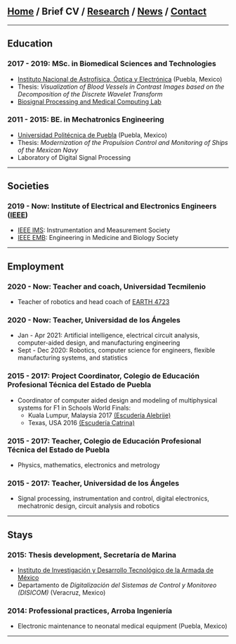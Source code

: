 
## [Home](/index) / Brief CV / [Research](/research) / [News](/news) / [Contact](/contact)
___

## Education

### 2017 - 2019:  MSc. in Biomedical Sciences and Technologies
   *  [Instituto Nacional de Astrofísica, Óptica y Electrónica](https://www.inaoep.mx) (Puebla, Mexico)
   * Thesis: *Visualization of Blood Vessels in Contrast Images based on the Decomposition of the Discrete Wavelet Transform*
   * [Biosignal Processing and Medical Computing Lab](https://ccc.inaoep.mx/~bio/)



### 2011 - 2015:   BE. in Mechatronics Engineering
   * [Universidad Politécnica de Puebla](http://www.uppuebla.edu.mx/joomla1/) (Puebla, Mexico)
   * Thesis: *Modernization of the Propulsion Control and Monitoring of Ships of the Mexican Navy*
   * Laboratory of  Digital Signal Processing


___

## Societies

###  2019 - Now: Institute of Electrical and Electronics Engineers ([IEEE](https://www.ieee.org))
 *  [IEEE IMS](https://ieee-ims.org): Instrumentation and Measurement Society 
 *  [IEEE EMB](https://www.embs.org): Engineering in Medicine and Biology Society

___


## Employment

### 2020 - Now: Teacher and coach,  Universidad Tecmilenio
  * Teacher of robotics and head coach of [EARTH 4723](https://www.instagram.com/earth4723oficial)

### 2020 - Now: Teacher, Universidad de los Ángeles
  * Jan - Apr 2021: Artificial intelligence, electrical circuit analysis, computer-aided design, and manufacturing engineering
  * Sept - Dec 2020: Robotics, computer science for engineers, flexible manufacturing systems, and statistics 

### 2015 - 2017: Project Coordinator,  Colegio de Educación Profesional Técnica del Estado de Puebla
  *  Coordinator of computer aided design and modeling of multiphysical systems for F1 in Schools World Finals:
     *  Kuala Lumpur, Malaysia 2017 [(Escudería Alebrije)](https://www.facebook.com/alebrijeracing.16)
     *  Texas, USA 2016 [(Escudería Catrina)](https://www.facebook.com/EscuderiaCatrina35)


### 2015 - 2017: Teacher,  Colegio de Educación Profesional Técnica del Estado de Puebla

  * Physics, mathematics, electronics and metrology 

### 2015 - 2017: Teacher, Universidad de los Ángeles
  * Signal processing, instrumentation and control, digital electronics, mechatronic design, circuit analysis and robotics

___

## Stays
### 2015:  Thesis development, Secretaría de Marina

* [Instituto de Investigación y Desarrollo Tecnológico de la Armada de México](http://www.google.com/url?q=http%3A%2F%2Fwww.semar.gob.mx%2FINIDETAM%2Findex.html&sa=D&sntz=1&usg=AFQjCNEb_O6uYFmlG4_ZFhbfzh-IybM0WQ)
* Departamento de *Digitalización del Sistemas de Control y Monitoreo (DISICOM)* (Veracruz, Mexico)

### 2014:  Professional practices, Arroba Ingeniería
  * Electronic maintenance to neonatal medical equipment (Puebla, Mexico)



___

